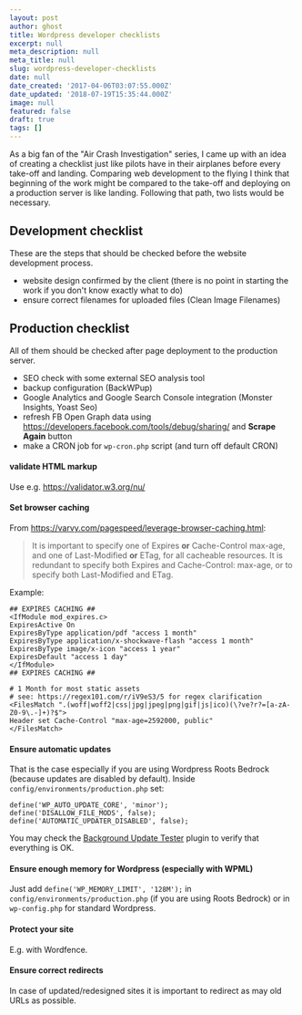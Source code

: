 ```yaml
---
layout: post
author: ghost
title: Wordpress developer checklists
excerpt: null
meta_description: null
meta_title: null
slug: wordpress-developer-checklists
date: null
date_created: '2017-04-06T03:07:55.000Z'
date_updated: '2018-07-19T15:35:44.000Z'
image: null
featured: false
draft: true
tags: []
---
```

As a big fan of the "Air Crash Investigation" series, I came up with an idea of creating a checklist just like pilots have in their airplanes before every take-off and landing. Comparing web development to the flying  I think that beginning of the work might be compared to the take-off and deploying on a production server is like landing. Following that path, two lists would be necessary.

## Development checklist
These are the steps that should be checked before the website development process.

- website design confirmed by the client (there is no point in starting the work if you don't know exactly what to do)
- ensure correct filenames for uploaded files (Clean Image Filenames)

## Production checklist
All of them should be checked after page deployment to the production server.

- SEO check with some external SEO analysis tool
- backup configuration (BackWPup)
- Google Analytics and Google Search Console integration (Monster Insights, Yoast Seo)
- refresh FB Open Graph data using https://developers.facebook.com/tools/debug/sharing/ and **Scrape Again** button
- make a CRON job for `wp-cron.php` script (and turn off default CRON)

#### validate HTML markup
Use e.g. https://validator.w3.org/nu/

#### Set browser caching
From https://varvy.com/pagespeed/leverage-browser-caching.html:
> It is important to specify one of Expires **or** Cache-Control max-age, and one of Last-Modified **or** ETag, for all cacheable resources. It is redundant to specify both Expires and Cache-Control: max-age, or to specify both Last-Modified and ETag.

Example:

```
## EXPIRES CACHING ##
<IfModule mod_expires.c>
ExpiresActive On
ExpiresByType application/pdf "access 1 month"
ExpiresByType application/x-shockwave-flash "access 1 month"
ExpiresByType image/x-icon "access 1 year"
ExpiresDefault "access 1 day"
</IfModule>
## EXPIRES CACHING ##

# 1 Month for most static assets
# see: https://regex101.com/r/iV9eS3/5 for regex clarification
<FilesMatch ".(woff|woff2|css|jpg|jpeg|png|gif|js|ico)(\?ve?r?=[a-zA-Z0-9\.-]+)?$">
Header set Cache-Control "max-age=2592000, public"
</FilesMatch>
```

#### Ensure automatic updates
That is the case especially if you are using Wordpress Roots Bedrock (because updates are disabled by default). Inside `config/environments/production.php` set:
```
define('WP_AUTO_UPDATE_CORE', 'minor');
define('DISALLOW_FILE_MODS', false);
define('AUTOMATIC_UPDATER_DISABLED', false);
```
You may check the [Background Update Tester](https://wordpress.org/plugins/background-update-tester/) plugin to verify that everything is OK.

#### Ensure enough memory for Wordpress (especially with WPML)

Just add `define('WP_MEMORY_LIMIT', '128M');` in `config/environments/production.php` (if you are using Roots Bedrock) or in `wp-config.php` for standard Wordpress.


#### Protect your site
E.g. with Wordfence.

#### Ensure correct redirects
In case of updated/redesigned sites it is important to redirect as may old URLs as possible.
